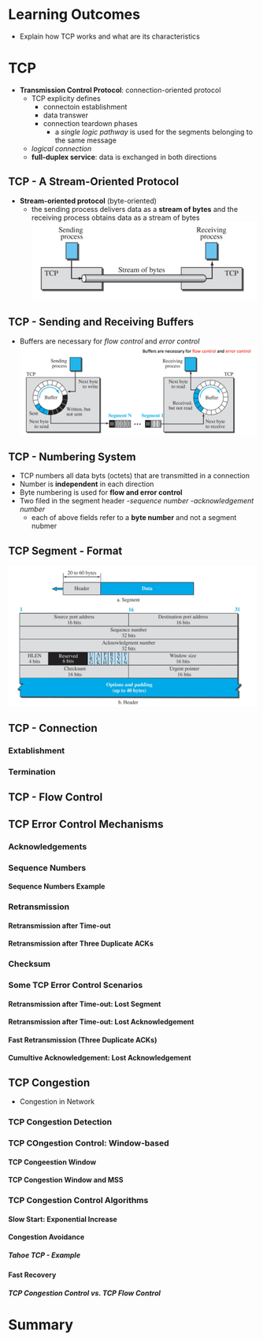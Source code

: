 # Learning Outcomes

- Explain how TCP works and what are its characteristics

# TCP

- **Transmission Control Protocol**: connection-oriented protocol
  - TCP explicity defines
    - connectoin establishment
    - data transwer
    - connection teardown phases
      - a _single logic pathway_ is used for the segments belonging to the same message
  - _logical connection_
  - **full-duplex service**: data is exchanged in both directions

## TCP - A Stream-Oriented Protocol

- **Stream-oriented protocol** (byte-oriented)
  - the sending process delivers data as a **stream of bytes** and the receiving process obtains data as a stream of bytes
    ![alt text](./img/image-56.png)

## TCP - Sending and Receiving Buffers

- Buffers are necessary for _flow control_ and _error control_
  ![alt text](./img/image-57.png)

## TCP - Numbering System

- TCP numbers all data byts (octets) that are transmitted in a connection
- Number is **independent** in each direction
- Byte numbering is used for **flow and error control**
- Two filed in the segment header -_sequence number_ -_acknowledgement number_
  - each of above fields refer to a **byte number** and not a segment nubmer

## TCP Segment - Format

![alt text](./img/image-58.png)

## TCP - Connection

### Extablishment

### Termination

## TCP - Flow Control

## TCP Error Control Mechanisms

### Acknowledgements

### Sequence Numbers

#### Sequence Numbers Example

### Retransmission

#### Retransmission after Time-out

#### Retransmission after Three Duplicate ACKs

### Checksum

### Some TCP Error Control Scenarios

#### Retransmission after Time-out: Lost Segment

#### Retransmission after Time-out: Lost Acknowledgement

#### Fast Retransmission (Three Duplicate ACKs)

#### Cumultive Acknowledgement: Lost Acknowledgement

## TCP Congestion

- Congestion in Network

### TCP Congestion Detection

### TCP COngestion Control: Window-based

#### TCP Congeestion Window

#### TCP Congestion Window and MSS

### TCP Congestion Control Algorithms

#### Slow Start: Exponential Increase

#### Congestion Avoidance

##### Tahoe TCP - Example

#### Fast Recovery

##### TCP Congestion Control vs. TCP Flow Control

# Summary
